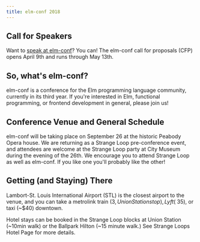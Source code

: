 ```yaml
---
title: elm-conf 2018
---
```


## Call for Speakers

Want to [speak at elm-conf](speak-at-elm-conf.md)?
You can!
The elm-conf call for proposals (CFP) opens April 9th and runs through May 13th.

## So, what's elm-conf?

elm-conf is a conference for the Elm programming language community, currently in its third year.
If you're interested in Elm, functional programming, or frontend development in general, please join us!

## Conference Venue and General Schedule

elm-conf will be taking place on September 26 at the historic Peabody Opera house.
We are returning as a Strange Loop pre-conference event, and attendees are welcome at the Strange Loop party at City Museum during the evening of the 26th.
We encourage you to attend Strange Loop as well as elm-conf.
If you like one you'll probably like the other!

## Getting (and Staying) There

Lambort-St. Louis International Airport (STL) is the closest airport to the venue, and you can take a metrolink train ($3, Union Station stop), Lyft (~$35), or taxi (~$40) downtown.

Hotel stays can be booked in the Strange Loop blocks at Union Station (~10min walk) or the Ballpark Hilton (~15 minute walk.) See Strange Loops Hotel Page for more details.
